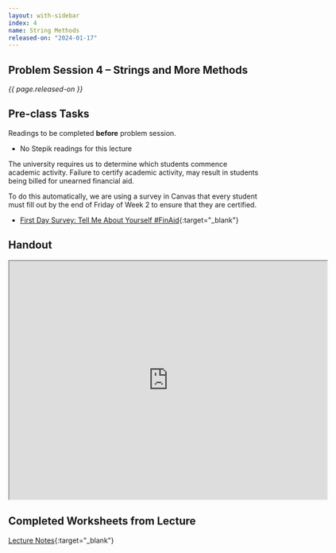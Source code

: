 ```yaml
---
layout: with-sidebar
index: 4
name: String Methods
released-on: "2024-01-17"
---
```


## Problem Session 4 – Strings and More Methods 

_{{ page.released-on }}_

## Pre-class Tasks

Readings to be completed **before** problem session.

- No Stepik readings for this lecture

The university requires us to determine which students commence academic activity. Failure to certify academic activity, may result in students being billed for unearned financial aid.

To do this automatically, we are using a survey in Canvas that every student must fill out by the end of Friday of Week 2
to ensure that they are certified.
- [First Day Survey: Tell Me About Yourself #FinAid](https://canvas.ucsd.edu/courses/52204/quizzes/160216){:target="_blank"} 

## Handout

<iframe src="https://drive.google.com/file/d/1545we68d45hV_lo7n6A4i7iicU6xKlEO/preview" width="640" height="480" allow="autoplay"></iframe>

## Completed Worksheets from Lecture

[Lecture Notes](https://drive.google.com/drive/folders/1waN8ErtMaUJzA_W5wEWtM1aCk_hNQqa3?usp=sharing){:target="_blank"}

